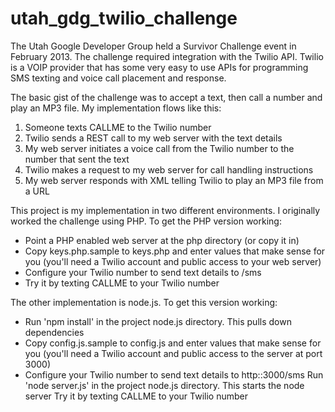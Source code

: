 utah_gdg_twilio_challenge
=========================

The Utah Google Developer Group held a Survivor Challenge event in February 2013. The challenge required integration with the Twilio API.  Twilio is a VOIP provider that has some very easy to use APIs for programming SMS texting and voice call placement and response.

The basic gist of the challenge was to accept a text, then call a number and play an MP3 file.  My implementation flows like this:
1. Someone texts CALLME to the Twilio number
2. Twilio sends a REST call to my web server with the text details
3. My web server initiates a voice call from the Twilio number to the number that sent the text
4. Twilio makes a request to my web server for call handling instructions
5. My web server responds with XML telling Twilio to play an MP3 file from a URL

This project is my implementation in two different environments.  I originally worked the challenge using PHP.  To get the PHP version working:
- Point a PHP enabled web server at the php directory (or copy it in)
- Copy keys.php.sample to keys.php and enter values that make sense for you (you'll need a Twilio account and public access to your web server)
- Configure your Twilio number to send text details to <the URL of the PHP project>/sms
- Try it by texting CALLME to your Twilio number

The other implementation is node.js.  To get this version working:
- Run 'npm install' in the project node.js directory.  This pulls down dependencies
- Copy config.js.sample to config.js and enter values that make sense for you (you'll need a Twilio account and public access to the server at port 3000)
- Configure your Twilio number to send text details to http:<server address>:3000/sms
Run 'node server.js' in the project node.js directory.  This starts the node server
Try it by texting CALLME to your Twilio number
